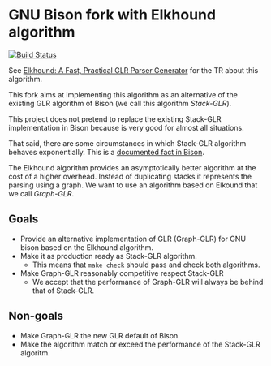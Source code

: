 # GNU Bison fork with Elkhound algorithm

[![Build Status](https://travis-ci.org/rofirrim/bison.svg?branch=master)](https://travis-ci.org/rofirrim/bison)

See [Elkhound: A Fast, Practical GLR Parser Generator](https://people.eecs.berkeley.edu/~necula/Papers/elkhound_tr.pdf)
for the TR about this algorithm.

This fork aims at implementing this algorithm as an alternative of the existing
GLR algorithm of Bison (we call this algorithm *Stack-GLR*).

This project does not pretend to replace the existing Stack-GLR implementation
in Bison because is very good for almost all situations.

That said, there are some circumstances in which Stack-GLR algorithm behaves
exponentially. This is a [documented fact in Bison](https://www.gnu.org/software/bison/manual/html_node/Generalized-LR-Parsing.html).

The Elkhound algorithm provides an asymptotically better algorithm at the cost
of a higher overhead. Instead of duplicating stacks it represents the parsing
using a graph. We want to use an algorithm based on Elkound that we call
*Graph-GLR*.

## Goals

 - Provide an alternative implementation of GLR (Graph-GLR) for GNU bison based on the Elkhound algorithm.
 - Make it as production ready as Stack-GLR algorithm.
   - This means that `make check` should pass and check both algorithms.
 - Make Graph-GLR reasonably competitive respect Stack-GLR
   - We accept that the performance of Graph-GLR will always be behind that of Stack-GLR.

## Non-goals

 - Make Graph-GLR the new GLR default of Bison.
 - Make the algorithm match or exceed the performance of the Stack-GLR algoritm.
